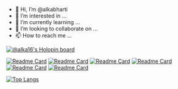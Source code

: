 - 👋 Hi, I’m @alkabharti
- 👀 I’m interested in ...
- 🌱 I’m currently learning ...
- 💞️ I’m looking to collaborate on ...
- 📫 How to reach me ...

<!---
alkabharti/alkabharti is a ✨ special ✨ repository because its `README.md` (this file) appears on your GitHub profile.
You can click the Preview link to take a look at your changes.
--->

[![@alka16's Holopin board](https://holopin.me/alka16)](https://holopin.io/@alka16)


[![Readme Card](https://github-readme-stats.vercel.app/api/pin/?username=alkabharti&repo=Arrays)](https://github.com/alkabharti/github-readme-stats)
[![Readme Card](https://github-readme-stats.vercel.app/api/pin/?username=alkabharti&repo=Strings)](https://github.com/alkabharti/github-readme-stats)
[![Readme Card](https://github-readme-stats.vercel.app/api/pin/?username=alkabharti&repo=LinkedList)](https://github.com/alkabharti/github-readme-stats)
[![Readme Card](https://github-readme-stats.vercel.app/api/pin/?username=alkabharti&repo=Stack-and-Queue)](https://github.com/alkabharti/github-readme-stats)
[![Readme Card](https://github-readme-stats.vercel.app/api/pin/?username=alkabharti&repo=Trees)](https://github.com/alkabharti/github-readme-stats)
[![Readme Card](https://github-readme-stats.vercel.app/api/pin/?username=alkabharti&repo=Hashing)](https://github.com/alkabharti/github-readme-stats)


[![Top Langs](https://github-readme-stats.vercel.app/api/top-langs/?username=alkabharti)](https://github.com/alkabharti/github-readme-stats)

